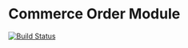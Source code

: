 Commerce Order Module
=====================

[![Build Status](https://api.shippable.com/projects/540e7ac73479c5ea8f9eba0e/badge?branchName=master)](https://app.shippable.com/projects/540e7ac73479c5ea8f9eba0e/builds/latest)